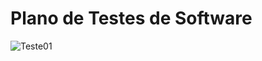 # Plano de Testes de Software

![Teste01](https://github.com/ICEI-PUC-Minas-PMV-ADS/pmv-ads-2023-1-e1-proj-web-t11-pmv-ads-2023-1-e1-proj-web-t11-05/assets/126190493/a42f1fda-0ad8-403d-ba2e-09a56616cd4c)
